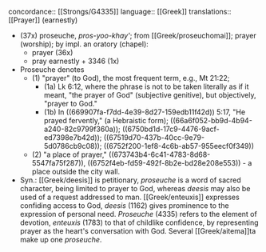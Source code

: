 concordance:: [[Strongs/G4335]] 
language:: [[Greek]] 
translations:: [[Prayer]] (earnestly)

- (37x) proseuche, *pros-yoo-khay'*; from [[Greek/proseuchomai]]; prayer (worship); by impl. an oratory (chapel):
	- prayer (36x)
	- pray earnestly + 3346 (1x)
- Proseuche denotes
	- (1) "prayer" (to God), the most frequent term, e.g., Mt 21:22;
		- (1a) Lk 6:12, where the phrase is not to be taken literally as if it meant, "the prayer of God" (subjective genitive), but objectively, "prayer to God."
		- (1b) In ((669907fa-f7dd-4e39-8d27-159edb11f42d)) 5:17, "He prayed fervently," (a Hebraistic form); ((66a6f052-bb9d-4b94-a240-82c9799f360a)); ((6750bd1d-17c9-4476-9acf-ed7398e7b42d)); ((67519d70-437b-40cc-9e79-5d0786cb9c08)); ((6752f200-1ef8-4c6b-ab57-955eecf0f349))
	- (2) "a place of prayer," ((673743b4-6c41-4783-8d68-5547fa75f287)), ((6752f4eb-fd59-492f-8b2e-bd28e208e553)) - a place outside the city wall.
- Syn.: [[Greek/deesis]] is petitionary, *proseuche* is a word of sacred character, being limited to prayer to God, whereas *deesis* may also be used of a request addressed to man. [[Greek/enteuxis]] expresses confiding access to God, *deesis* (1162) gives prominence to the expression of personal need. *Proseuche* (4335) refers to the element of devotion, *enteuxis* (1783) to that of childlike confidence, by representing prayer as the heart's conversation with God. Several [[Greek/aitema]]ta make up one *proseuche*.
